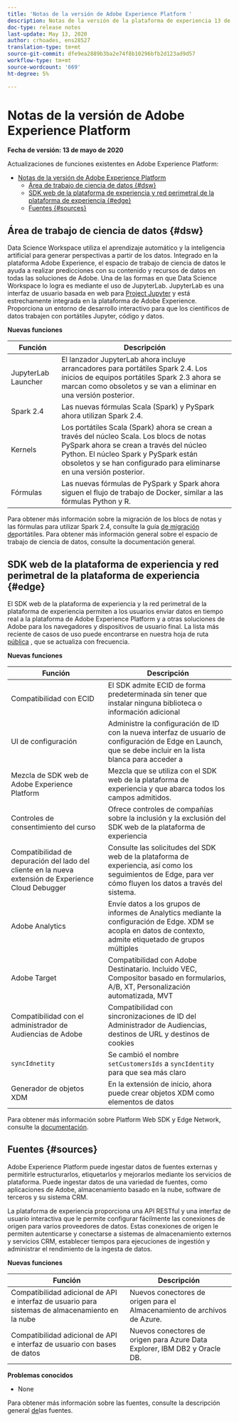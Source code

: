 ```yaml
---
title: 'Notas de la versión de Adobe Experience Platform '
description: Notas de la versión de la plataforma de experiencia 13 de mayo de 2020
doc-type: release notes
last-update: May 13, 2020
author: crhoades, ens28527
translation-type: tm+mt
source-git-commit: dfe9ea2889b3ba2e74f8b10296bfb2d123ad9d57
workflow-type: tm+mt
source-wordcount: '669'
ht-degree: 5%

---
```



# Notas de la versión de Adobe Experience Platform

**Fecha de versión: 13 de mayo de 2020**

Actualizaciones de funciones existentes en Adobe Experience Platform:

- [Notas de la versión de Adobe Experience Platform](#adobe-experience-platform-release-notes)
   - [Área de trabajo de ciencia de datos {#dsw}](#data-science-workspace-dsw)
   - [SDK web de la plataforma de experiencia y red perimetral de la plataforma de experiencia {#edge}](#experience-platform-web-sdk-and-experience-platform-edge-network-edge)
   - [Fuentes {#sources}](#sources-sources)

## Área de trabajo de ciencia de datos {#dsw}

Data Science Workspace utiliza el aprendizaje automático y la inteligencia artificial para generar perspectivas a partir de los datos. Integrado en la plataforma Adobe Experience, el espacio de trabajo de ciencia de datos le ayuda a realizar predicciones con su contenido y recursos de datos en todas las soluciones de Adobe. Una de las formas en que Data Science Workspace lo logra es mediante el uso de JupyterLab. JupyterLab es una interfaz de usuario basada en web para <a href="https://jupyter.org/" target="_blank">Project Jupyter</a> y está estrechamente integrada en la plataforma de Adobe Experience. Proporciona un entorno de desarrollo interactivo para que los científicos de datos trabajen con portátiles Jupyter, código y datos.

**Nuevas funciones**

| Función | Descripción |
|--- | ---|
| JupyterLab Launcher | El lanzador JupyterLab ahora incluye arrancadores para portátiles Spark 2.4. Los inicios de equipos portátiles Spark 2.3 ahora se marcan como obsoletos y se van a eliminar en una versión posterior. |
| Spark 2.4 | Las nuevas fórmulas Scala (Spark) y PySpark ahora utilizan Spark 2.4. |
| Kernels | Los portátiles Scala (Spark) ahora se crean a través del núcleo Scala. Los blocs de notas PySpark ahora se crean a través del núcleo Python. El núcleo Spark y PySpark están obsoletos y se han configurado para eliminarse en una versión posterior. |
| Fórmulas | Las nuevas fórmulas de PySpark y Spark ahora siguen el flujo de trabajo de Docker, similar a las fórmulas Python y R. |

Para obtener más información sobre la migración de los blocs de notas y las fórmulas para utilizar Spark 2.4, consulte la guía [de migración de](../../data-science-workspace/recipe-notebook-migration.md)portátiles. Para obtener más información general sobre el espacio de trabajo de ciencia de datos, consulte la documentación [](../../data-science-workspace/home.md)general.

## SDK web de la plataforma de experiencia y red perimetral de la plataforma de experiencia {#edge}

El SDK web de la plataforma de experiencia y la red perimetral de la plataforma de experiencia permiten a los usuarios enviar datos en tiempo real a la plataforma de Adobe Experience Platform y a otras soluciones de Adobe para los navegadores y dispositivos de usuario final. La lista más reciente de casos de uso puede encontrarse en nuestra hoja de ruta [pública](https://github.com/adobe/alloy/projects/5) , que se actualiza con frecuencia.

**Nuevas funciones**

| Función | Descripción |
|--- | ---|
| Compatibilidad con ECID | El SDK admite ECID de forma predeterminada sin tener que instalar ninguna biblioteca o información adicional |
| UI de configuración | Administre la configuración de ID con la nueva interfaz de usuario de configuración de Edge en Launch, que se debe incluir en la lista blanca para acceder a |
| Mezcla de SDK web de Adobe Experience Platform | Mezcla que se utiliza con el SDK web de la plataforma de experiencia y que abarca todos los campos admitidos. |
| Controles de consentimiento del curso | Ofrece controles de compañías sobre la inclusión y la exclusión del SDK web de la plataforma de experiencia |
| Compatibilidad de depuración del lado del cliente en la nueva extensión de Experience Cloud Debugger | Consulte las solicitudes del SDK web de la plataforma de experiencia, así como los seguimientos de Edge, para ver cómo fluyen los datos a través del sistema. |
| Adobe Analytics | Envíe datos a los grupos de informes de Analytics mediante la configuración de Edge. XDM se acopla en datos de contexto, admite etiquetado de grupos múltiples |
| Adobe Target | Compatibilidad con Adobe Destinatario. Incluido VEC, Compositor basado en formularios, A/B, XT, Personalización automatizada, MVT |
| Compatibilidad con el administrador de Audiencias de Adobe | Compatibilidad con sincronizaciones de ID del Administrador de Audiencias, destinos de URL y destinos de cookies |
| `syncIdnetity` | Se cambió el nombre `setCustomersIds` a `syncIdentity` para que sea más claro |
| Generador de objetos XDM | En la extensión de inicio, ahora puede crear objetos XDM como elementos de datos |

Para obtener más información sobre Platform Web SDK y Edge Network, consulte la [documentación](../../edge/home.md).

## Fuentes {#sources}

Adobe Experience Platform puede ingestar datos de fuentes externas y permitirle estructurarlos, etiquetarlos y mejorarlos mediante los servicios de plataforma. Puede ingestar datos de una variedad de fuentes, como aplicaciones de Adobe, almacenamiento basado en la nube, software de terceros y su sistema CRM.

La plataforma de experiencia proporciona una API RESTful y una interfaz de usuario interactiva que le permite configurar fácilmente las conexiones de origen para varios proveedores de datos. Estas conexiones de origen le permiten autenticarse y conectarse a sistemas de almacenamiento externos y servicios CRM, establecer tiempos para ejecuciones de ingestión y administrar el rendimiento de la ingesta de datos.

**Nuevas funciones**

| Función | Descripción |
| ------- | ----------- |
| Compatibilidad adicional de API e interfaz de usuario para sistemas de almacenamiento en la nube | Nuevos conectores de origen para el Almacenamiento de archivos de Azure. |
| Compatibilidad adicional de API e interfaz de usuario con bases de datos | Nuevos conectores de origen para Azure Data Explorer, IBM DB2 y Oracle DB. |

**Problemas conocidos**

- None

Para obtener más información sobre las fuentes, consulte la descripción general [de](../../sources/home.md)las fuentes.
